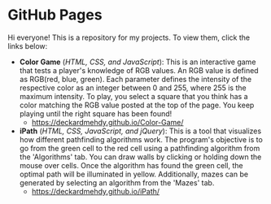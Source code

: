 # GitHub Pages
Hi everyone! This is a repository for my projects. To view them, click the links below:
* **Color Game** (*HTML, CSS, and JavaScript*): This is an interactive game that tests a player's knowledge of RGB values. An RGB value is defined as RGB(red, blue, green). Each parameter defines the intensity of the respective color as an integer between 0 and 255, where 255 is the maximum intensity. To play, you select a square that you think has a color matching the RGB value posted at the top of the page. You keep playing until the right square has been found!
  * https://deckardmehdy.github.io/Color-Game/
* **iPath** (*HTML, CSS, JavaScript, and jQuery*): This is a tool that visualizes how different pathfinding algorithms work. The program's objective is to go from the green cell to the red cell using a pathfinding algorithm from the 'Algorithms' tab. You can draw walls by clicking or holding down the mouse over cells. Once the algorithm has found the green cell, the optimal path will be illuminated in yellow. Additionally, mazes can be generated by selecting an algorithm from the 'Mazes' tab.
  * https://deckardmehdy.github.io/iPath/
